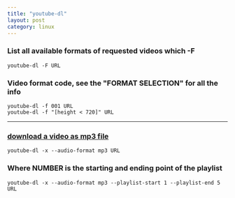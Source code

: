 ```yaml
---
title: "youtube-dl"
layout: post
category: linux
---
```


### List all available formats of requested videos which **-F**

```
youtube-dl -F URL
```

### Video format code, see the "FORMAT SELECTION" for all the info

```
youtube-dl -f 001 URL
youtube-dl -f "[height < 720]" URL
```

---

### [download a video as mp3 file](https://www.tecmint.com/download-mp3-song-from-youtube-videos/)

```
youtube-dl -x --audio-format mp3 URL
```

### Where **NUMBER** is the starting and ending point of the playlist

```
youtube-dl -x --audio-format mp3 --playlist-start 1 --playlist-end 5 URL
```
